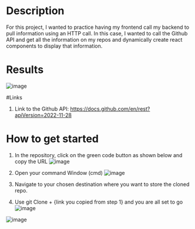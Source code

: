 # Description
For this project, I wanted to practice having my frontend call my backend to pull information using an HTTP call. In this case, I wanted to call the Github API and get all the information on my repos and dynamically create react components to display that information.

# Results
![image](https://github.com/jmorg85/Display-my-github-repos-Frontend/assets/15697425/f55ea326-862f-4fcf-ac78-2ee05fc30298)

#Links
1. Link to the Github API: https://docs.github.com/en/rest?apiVersion=2022-11-28

# How to get started
1.  In the repository, click on the green code button as shown below and copy the URL
![image](https://github.com/jmorg85/Display-my-github-repos-Frontend/assets/15697425/bdb9430f-4149-4824-8949-914081a5d29a)

2. Open your command Window (cmd)
![image](https://github.com/jmorg85/Display-my-github-repos-Frontend/assets/15697425/6c917aac-6ebc-46ce-a00e-fcdd32b02d05)

3. Navigate to your chosen destination where you want to store the cloned repo.
4. Use git Clone + {link you copied from step 1} and you are all set to go
![image](https://github.com/jmorg85/Display-my-github-repos-Frontend/assets/15697425/b80542b8-c8c3-4df3-8523-189c0c4cf818)

![image](https://github.com/jmorg85/Display-my-github-repos-Frontend/assets/15697425/eeace570-3fbc-4a1c-bd24-79e6dcd199c5)
